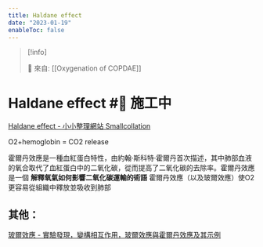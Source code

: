 ```yaml
---
title: Haldane effect
date: "2023-01-19"
enableToc: false
---
```


> [!info]
>
> 🌱 來自: [[Oxygenation of COPDAE]]

# Haldane effect #🚧 施工中

[Haldane effect - 小小整理網站 Smallcollation][1]

O2+hemoglobin = CO2 release

霍爾丹效應是一種血紅蛋白特性，由約翰·斯科特·霍爾丹首次描述，其中肺部血液的氧合取代了血紅蛋白中的二氧化碳，從而提高了二氧化碳的去除率。霍爾丹效應是一個
**解釋氧氣如何影響二氧化碳運輸的術語** 霍爾丹效應（以及玻爾效應）使O2更容易從組織中釋放並吸收到肺部

## 其他：
[玻爾效應 - 實驗發現，變構相互作用，玻爾效應與霍爾丹效應及其示例][2]

[1]: https://smallcollation.blogspot.com/2013/12/haldane-effect.html#gsc.tab=0

[2]: https://byjus.com/chemistry/bohr-effect/
